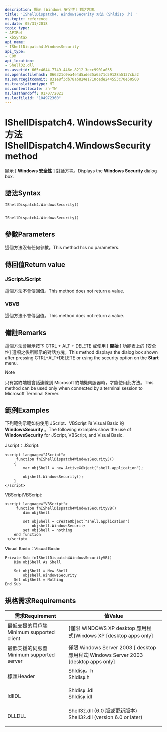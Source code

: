 ```yaml
---
description: 顯示 [Windows 安全性] 對話方塊。
title: 'IShellDispatch4. WindowsSecurity 方法 (Shldisp .h) '
ms.topic: reference
ms.date: 05/31/2018
topic_type:
- APIRef
- kbSyntax
api_name:
- IShellDispatch4.WindowsSecurity
api_type:
- COM
api_location:
- Shell32.dll
ms.assetid: 665c4644-7749-446e-8212-3ecc9901a035
ms.openlocfilehash: 066321c0ea4e4d5ade35a6571c59128a5137cba2
ms.sourcegitcommit: 831e8f3db78ab820e1710cede244553c70e50500
ms.translationtype: MT
ms.contentlocale: zh-TW
ms.lasthandoff: 01/07/2021
ms.locfileid: "104972360"
---
```

# <a name="ishelldispatch4windowssecurity-method"></a><span data-ttu-id="70cae-103">IShellDispatch4. WindowsSecurity 方法</span><span class="sxs-lookup"><span data-stu-id="70cae-103">IShellDispatch4.WindowsSecurity method</span></span>

<span data-ttu-id="70cae-104">顯示 [ **Windows 安全性** ] 對話方塊。</span><span class="sxs-lookup"><span data-stu-id="70cae-104">Displays the **Windows Security** dialog box.</span></span>

## <a name="syntax"></a><span data-ttu-id="70cae-105">語法</span><span class="sxs-lookup"><span data-stu-id="70cae-105">Syntax</span></span>


```JScript
IShellDispatch4.WindowsSecurity()
```


```VB

IShellDispatch4.WindowsSecurity()
```





## <a name="parameters"></a><span data-ttu-id="70cae-106">參數</span><span class="sxs-lookup"><span data-stu-id="70cae-106">Parameters</span></span>

<span data-ttu-id="70cae-107">這個方法沒有任何參數。</span><span class="sxs-lookup"><span data-stu-id="70cae-107">This method has no parameters.</span></span>

## <a name="return-value"></a><span data-ttu-id="70cae-108">傳回值</span><span class="sxs-lookup"><span data-stu-id="70cae-108">Return value</span></span>

### <a name="jscript"></a><span data-ttu-id="70cae-109">JScript</span><span class="sxs-lookup"><span data-stu-id="70cae-109">JScript</span></span>

<span data-ttu-id="70cae-110">這個方法不會傳回值。</span><span class="sxs-lookup"><span data-stu-id="70cae-110">This method does not return a value.</span></span>

### <a name="vb"></a><span data-ttu-id="70cae-111">VB</span><span class="sxs-lookup"><span data-stu-id="70cae-111">VB</span></span>

<span data-ttu-id="70cae-112">這個方法不會傳回值。</span><span class="sxs-lookup"><span data-stu-id="70cae-112">This method does not return a value.</span></span>

## <a name="remarks"></a><span data-ttu-id="70cae-113">備註</span><span class="sxs-lookup"><span data-stu-id="70cae-113">Remarks</span></span>

<span data-ttu-id="70cae-114">這個方法會顯示按下 CTRL + ALT + DELETE 或使用 [ **開始** ] 功能表上的 [安全性] 選項之後所顯示的對話方塊。</span><span class="sxs-lookup"><span data-stu-id="70cae-114">This method displays the dialog box shown after pressing CTRL+ALT+DELETE or using the security option on the **Start** menu.</span></span>

> [!Note]  
> <span data-ttu-id="70cae-115">只有當終端機會話連線到 Microsoft 終端機伺服器時，才能使用此方法。</span><span class="sxs-lookup"><span data-stu-id="70cae-115">This method can be used only when connected by a terminal session to Microsoft Terminal Server.</span></span>

 

## <a name="examples"></a><span data-ttu-id="70cae-116">範例</span><span class="sxs-lookup"><span data-stu-id="70cae-116">Examples</span></span>

<span data-ttu-id="70cae-117">下列範例示範如何使用 JScript、VBScript 和 Visual Basic 的 **WindowsSecurity** 。</span><span class="sxs-lookup"><span data-stu-id="70cae-117">The following examples show the use of **WindowsSecurity** for JScript, VBScript, and Visual Basic.</span></span>

<span data-ttu-id="70cae-118">Jscript：</span><span class="sxs-lookup"><span data-stu-id="70cae-118">JScript:</span></span>


```JScript
<script language="JScript">
     function fnIShellDispatch4WindowsSecurityJ()
    {
        var objShell = new ActiveXObject("shell.application");
        
        objshell.WindowsSecurity();
    }
</script>
```



<span data-ttu-id="70cae-119">VBScript</span><span class="sxs-lookup"><span data-stu-id="70cae-119">VBScript:</span></span>


```VB
<script language="VBScript">
     function fnIShellDispatch4WindowsSecurityVB()
        dim objShell
        
        set objShell = CreateObject("shell.application")
            objshell.WindowsSecurity
        set objShell = nothing
    end function
 </script>
```



<span data-ttu-id="70cae-120">Visual Basic：</span><span class="sxs-lookup"><span data-stu-id="70cae-120">Visual Basic:</span></span>


```VB
Private Sub fnIShellDispatch4WindowsSecurityVB()
    Dim objShell As Shell
    
    Set objShell = New Shell
        objshell.WindowsSecurity
    Set objShell = Nothing
End Sub
```



## <a name="requirements"></a><span data-ttu-id="70cae-121">規格需求</span><span class="sxs-lookup"><span data-stu-id="70cae-121">Requirements</span></span>



| <span data-ttu-id="70cae-122">需求</span><span class="sxs-lookup"><span data-stu-id="70cae-122">Requirement</span></span> | <span data-ttu-id="70cae-123">值</span><span class="sxs-lookup"><span data-stu-id="70cae-123">Value</span></span> |
|-------------------------------------|---------------------------------------------------------------------------------------------------------------|
| <span data-ttu-id="70cae-124">最低支援的用戶端</span><span class="sxs-lookup"><span data-stu-id="70cae-124">Minimum supported client</span></span><br/> | <span data-ttu-id="70cae-125">\[僅限 WINDOWS XP desktop 應用程式\]</span><span class="sxs-lookup"><span data-stu-id="70cae-125">Windows XP \[desktop apps only\]</span></span><br/>                                                                   |
| <span data-ttu-id="70cae-126">最低支援的伺服器</span><span class="sxs-lookup"><span data-stu-id="70cae-126">Minimum supported server</span></span><br/> | <span data-ttu-id="70cae-127">僅限 Windows Server 2003 \[ desktop 應用程式\]</span><span class="sxs-lookup"><span data-stu-id="70cae-127">Windows Server 2003 \[desktop apps only\]</span></span><br/>                                                          |
| <span data-ttu-id="70cae-128">標頭</span><span class="sxs-lookup"><span data-stu-id="70cae-128">Header</span></span><br/>                   | <dl> <span data-ttu-id="70cae-129"><dt>Shldisp。h</dt></span><span class="sxs-lookup"><span data-stu-id="70cae-129"><dt>Shldisp.h</dt></span></span> </dl>                          |
| <span data-ttu-id="70cae-130">Idl</span><span class="sxs-lookup"><span data-stu-id="70cae-130">IDL</span></span><br/>                      | <dl> <span data-ttu-id="70cae-131"><dt>Shldisp .idl</dt></span><span class="sxs-lookup"><span data-stu-id="70cae-131"><dt>Shldisp.idl</dt></span></span> </dl>                        |
| <span data-ttu-id="70cae-132">DLL</span><span class="sxs-lookup"><span data-stu-id="70cae-132">DLL</span></span><br/>                      | <dl> <span data-ttu-id="70cae-133"><dt>Shell32.dll (6.0 版或更新版本) </dt></span><span class="sxs-lookup"><span data-stu-id="70cae-133"><dt>Shell32.dll (version 6.0 or later)</dt></span></span> </dl> |



 

 




